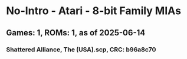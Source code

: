 # No-Intro - Atari - 8-bit Family MIAs
## Games: 1, ROMs: 1, as of 2025-06-14

### Shattered Alliance, The (USA).scp, CRC: b96a8c70
